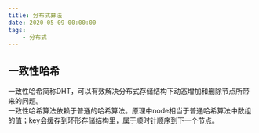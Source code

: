 ```yaml
---
title: 分布式算法
date: 2020-05-09 00:00:00
tags:
    - 分布式
---
```


## 一致性哈希  
一致性哈希简称DHT，可以有效解决分布式存储结构下动态增加和删除节点所带来的问题。  
一致性哈希算法依赖于普通的哈希算法。原理中node相当于普通哈希算法中数组的值；key会缓存到环形存储结构里，属于顺时针顺序到下一个节点。  